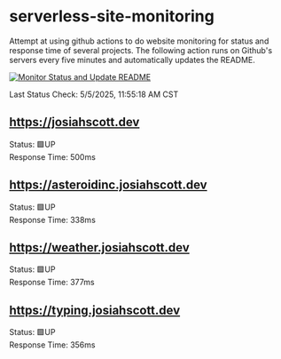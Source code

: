 # serverless-site-monitoring
Attempt at using github actions to do website monitoring for status and response time of several projects. The following action runs on Github's servers every five minutes and automatically updates the README.  

[![Monitor Status and Update README](https://github.com/JosiahSco/serverless-site-monitoring/actions/workflows/monitor.yaml/badge.svg)](https://github.com/JosiahSco/serverless-site-monitoring/actions/workflows/monitor.yaml)

Last Status Check: 5/5/2025, 11:55:18 AM CST

## https://josiahscott.dev
Status: 🟩UP  
Response Time: 500ms

## https://asteroidinc.josiahscott.dev
Status: 🟩UP  
Response Time: 338ms

## https://weather.josiahscott.dev
Status: 🟩UP  
Response Time: 377ms

## https://typing.josiahscott.dev
Status: 🟩UP  
Response Time: 356ms

